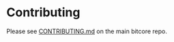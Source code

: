 # Contributing

Please see [CONTRIBUTING.md](https://github.com/bitchk-wallet/bitcore/blob/master/CONTRIBUTING.md) on the main bitcore repo.
